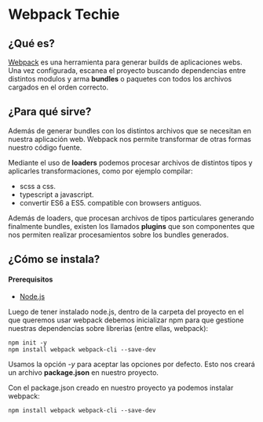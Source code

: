 # Webpack Techie #

## ¿Qué es? ##
[Webpack](https://webpack.js.org) es una herramienta para generar builds de aplicaciones webs. Una vez configurada, escanea el proyecto buscando dependencias entre distintos modulos y arma **bundles** o paquetes con todos los archivos cargados en el orden correcto.

## ¿Para qué sirve? ##
Además de generar bundles con los distintos archivos que se necesitan en nuestra aplicación web. Webpack nos permite transformar de otras formas nuestro código fuente.

Mediante el uso de **loaders** podemos procesar archivos de distintos tipos y aplicarles transformaciones, como por ejemplo compilar:
* scss a css.
* typescript a javascript.
* convertir ES6 a ES5. compatible con browsers antiguos.

Además de loaders, que procesan archivos de tipos particulares generando finalmente bundles, existen los llamados **plugins** que son componentes que nos permiten realizar procesamientos sobre los bundles generados.

## ¿Cómo se instala? ##
#### Prerequisitos ####
* [Node.js](https://nodejs.org/es/)

Luego de tener instalado node.js, dentro de la carpeta del proyecto en el que queremos usar webpack debemos inicializar npm para que gestione nuestras dependencias sobre librerias (entre ellas, webpack):
```
npm init -y
npm install webpack webpack-cli --save-dev
```

Usamos la opción *-y* para aceptar las opciones por defecto.
Esto nos creará un archivo **package.json** en nuestro proyecto.

Con el package.json creado en nuestro proyecto ya podemos instalar webpack:

```
npm install webpack webpack-cli --save-dev
```